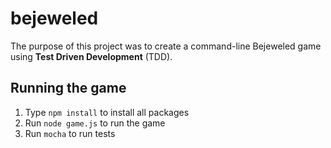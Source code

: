 # bejeweled

The purpose of this project was to create a command-line Bejeweled game using **Test Driven Development** (TDD).

## Running the game

1. Type `npm install` to install all packages
2. Run `node game.js` to run the game
3. Run `mocha` to run tests
